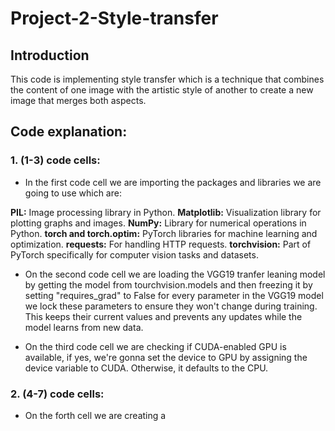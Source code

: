 # Project-2-Style-transfer

## Introduction
This code is implementing style transfer which is a technique that combines the content of one image with the artistic style of another to create a new image that merges both aspects.

## Code explanation:
### 1. (1-3) code cells:

* In the first code cell we are importing the packages and libraries we are going to use which are:

**PIL:** Image processing library in Python.
**Matplotlib:** Visualization library for plotting graphs and images.
**NumPy:** Library for numerical operations in Python.
**torch and torch.optim:** PyTorch libraries for machine learning and optimization.
**requests:** For handling HTTP requests.
**torchvision:** Part of PyTorch specifically for computer vision tasks and datasets. 

* On the second code cell we are loading the VGG19 tranfer leaning model by getting the model from tourchvision.models and then freezing it by setting "requires_grad" to False for every parameter in the VGG19 model we lock these parameters to ensure they won't change during training. This keeps their current values and prevents any updates while the model learns from new data.

* On the third code cell we are checking if CUDA-enabled GPU is available, if yes, we're gonna set the device to GPU by assigning the device variable to CUDA. Otherwise, it defaults to the CPU.

### 2. (4-7) code cells:

* On the forth cell we are creating a 
